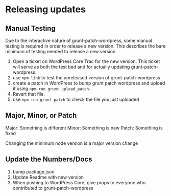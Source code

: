 # Releasing updates

## Manual Testing

Due to the interactive nature of grunt-patch-wordpress, some manual testing is required in order to release a new version. This describes the bare minimum of testing needed to release a new version. 

1) Open a ticket on WordPress Core Trac for the new version. This ticket will serve as both the test bed and for actually updating grunt-patch-wordpress.
2) use `npm link` to test the unreleased version of grunt-patch-wordpress
3) create a patch in WordPress to bump grunt patch wordpress and upload it using `npm run grunt upload_patch`.
4) Revert that file.
5) use `npm run grunt patch` to check the file you just uploaded

## Major, Minor, or Patch

Major: Something is different
Minor: Something is new
Patch: Something is fixed

Changing the minimum node version is a major version change 

## Update the Numbers/Docs 

1) bump package.json
2) Update Readme with new version
3) When pushing to WordPress Core, give props to everyone who contributed to grunt-patch-wordpress
